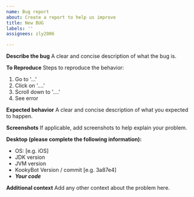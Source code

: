 ```yaml
---
name: Bug report
about: Create a report to help us improve
title: New BUG
labels: ''
assignees: zly2006

---
```


**Describe the bug**
A clear and concise description of what the bug is.

**To Reproduce**
Steps to reproduce the behavior:
1. Go to '...'
2. Click on '....'
3. Scroll down to '....'
4. See error

**Expected behavior**
A clear and concise description of what you expected to happen.

**Screenshots**
If applicable, add screenshots to help explain your problem.

**Desktop (please complete the following information):**
 - OS: [e.g. iOS]
 - JDK version
 - JVM version
 - KookyBot Version / commit [e.g. 3a87e4]
 - ***Your code***

**Additional context**
Add any other context about the problem here.
